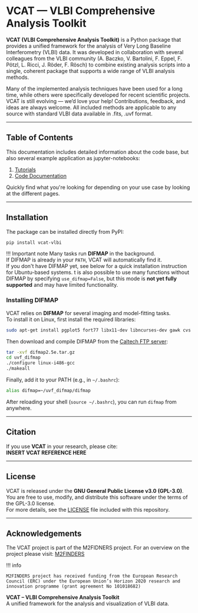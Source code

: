 # VCAT — VLBI Comprehensive Analysis Toolkit

**VCAT (VLBI Comprehensive Analysis Toolkit)** is a Python package that provides a unified framework for the analysis of Very Long Baseline Interferometry (VLBI) data. It was developed in collaboration with several colleagues from the VLBI community (A. Baczko, V. Bartolini, F. Eppel, F. Pötzl, L. Ricci, J. Röder, F. Rösch) to combine existing analysis scripts into a single, coherent package that supports a wide range of VLBI analysis methods.

Many of the implemented analysis techniques have been used for a long time, while others were specifically developed for recent scientific projects. VCAT is still evolving — we’d love your help! Contributions, feedback, and ideas are always welcome.
All included methods are applicable to any source with standard VLBI data available in .fits, .uvf format.

---

## Table of Contents

This documentation includes detailed information about the code base, but also several example application as jupyter-notebooks:

1. [Tutorials](tutorials.md)
2. [Code Documentation](imagedata.md)

Quickly find what you're looking for depending on
your use case by looking at the different pages.

---

## Installation

The package can be installed directly from PyPI:

```bash
pip install vcat-vlbi
```

!!! Important note
    Many tasks run **DIFMAP** in the background.  
    If DIFMAP is already in your `PATH`, VCAT will automatically find it.  
    If you don't have DIFMAP yet, see below for a quick installation instruction for Ubuntu-based systems.
    t is also possible to use many functions without DIFMAP by specifying `use_difmap=False`, but this mode is **not yet fully supported** and may have limited functionality.

### Installing DIFMAP

VCAT relies on **DIFMAP** for several imaging and model-fitting tasks.  
To install it on Linux, first install the required libraries:  
```bash
sudo apt-get install pgplot5 fort77 libx11-dev libncurses-dev gawk cvs gfortran make
```
Then download and compile DIFMAP from the [Caltech FTP server](ftp://ftp.astro.caltech.edu/pub/difmap/difmap2.5e.tar.gz):  
```bash
tar -xvf difmap2.5e.tar.gz
cd uvf_difmap
./configure linux-i486-gcc
./makeall
```
Finally, add it to your PATH (e.g., in `~/.bashrc`):  
```bash
alias difmap=~/uvf_difmap/difmap
```
After reloading your shell (`source ~/.bashrc`), you can run `difmap` from anywhere.

---

## Citation

If you use **VCAT** in your research, please cite:  
**INSERT VCAT REFERENCE HERE**

---

## License

VCAT is released under the **GNU General Public License v3.0 (GPL-3.0)**.  
You are free to use, modify, and distribute this software under the terms of the GPL-3.0 license.  
For more details, see the [LICENSE](LICENSE) file included with this repository.

---

## Acknowledgements

The VCAT project is part of the M2FIDNERS project. For an overview on the project please visit:
<a href="https://www.mpifr-bonn.mpg.de/m2finders" target="_blank">M2FINDERS</a>

!!! info

    M2FINDERS project has received funding from the European Research Council (ERC) under the European Union’s Horizon 2020 research and innovation programme (grant agreement No 101018682)

**VCAT – VLBI Comprehensive Analysis Toolkit**  
A unified framework for the analysis and visualization of VLBI data.
